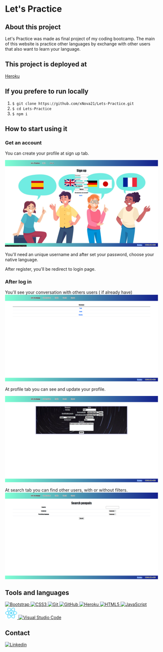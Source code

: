 # Let's Practice

## About this project

Let's Practice was made as final project of my coding bootcamp.
The main of this website is practice other languages by exchange with other users that also want to learn your language.

## This project is deployed at

[Heroku](https://github.com/xNova21/Lets-Practice.git "Heroku")

## If you prefere to run locally

1.  `$ git clone https://github.com/xNova21/Lets-Practice.git`
2.  `$ cd Lets-Practice`
3.  `$ npm i`

## How to start using it

### Get an account

You can create your profile at sign up tab.

<img src="https://github.com/xNova21/Lets-Practice/blob/master/readme-images/sign.png?raw=true" alt="Sign up Image"/>

You'll need an unique username and after set your password, choose your native language.

After register, you'll be redirect to login page.

### After log in

You'll see your conversation with others users ( if already have)
<img src="https://github.com/xNova21/Lets-Practice/blob/master/readme-images/Conversation.png?raw=true" alt=""/>

At profile tab you can see and update your profile.

<img src="https://github.com/xNova21/Lets-Practice/blob/master/readme-images/update.png?raw=true" alt =""/>

At search tab you can find other users, with or without filters.
<img src="https://github.com/xNova21/Lets-Practice/blob/master/readme-images/Search.png?raw=true" alt=""/>

## Tools and languages

<a href="https://getbootstrap.com/" target="_blank"> <img src="https://getbootstrap.com/docs/5.0/assets/brand/bootstrap-logo.svg" alt="Bootstrap" width="40" height="40"/> </a>
<a href="https://developer.mozilla.org/es/docs/Web/CSS" target="_blank"> <img src="https://upload.wikimedia.org/wikipedia/commons/d/d5/CSS3_logo_and_wordmark.svg" alt="CSS3" width="40" height="40"/> </a>
<a href="https://git-scm.com/" target="_blank"> <img src="https://git-scm.com/images/logos/downloads/Git-Icon-1788C.png" alt="Git" width="40" height="40"/> </a>
<a href="https://github.com/" target="_blank"> <img src="https://github.githubassets.com/images/modules/logos_page/GitHub-Mark.png" alt="GitHub" width="40" height="40"/> </a>
<a href="https://www.heroku.com/" target="_blank"> <img src="https://brand.heroku.com/static/media/heroku-logo-stroke-gradient.bb410472.svg" alt="Heroku" width="40" height="40"/> </a>
<a href="https://developer.mozilla.org/en-US/docs/Glossary/HTML5" target="_blank"> <img src="https://upload.wikimedia.org/wikipedia/commons/6/61/HTML5_logo_and_wordmark.svg" alt="HTML5" width="40" height="40"/> </a>
<a href="https://developer.mozilla.org/es/docs/Web/JavaScript" target="_blank"> <img src="https://upload.wikimedia.org/wikipedia/commons/thumb/9/99/Unofficial_JavaScript_logo_2.svg/245px-Unofficial_JavaScript_logo_2.svg.png" alt="JavaScript" width="40" height="40"/> </a>
<a href="https://reactjs.org/" target="_blank"> <img src="https://raw.githubusercontent.com/devicons/devicon/master/icons/react/react-original.svg" alt="React" width="40" height="40"/> </a>
<a href="https://code.visualstudio.com/" target="_blank"> <img src="https://upload.wikimedia.org/wikipedia/commons/thumb/9/9a/Visual_Studio_Code_1.35_icon.svg/512px-Visual_Studio_Code_1.35_icon.svg.png" alt="Visual Studio Code" width="40" height="40"/> </a>


## Contact
<a href="www.linkedin.com/in/lucia-acosta-abad"><img src="https://cdn-icons-png.flaticon.com/512/174/174857.png" alt="Linkedin" width="50" height="50"/></a>
